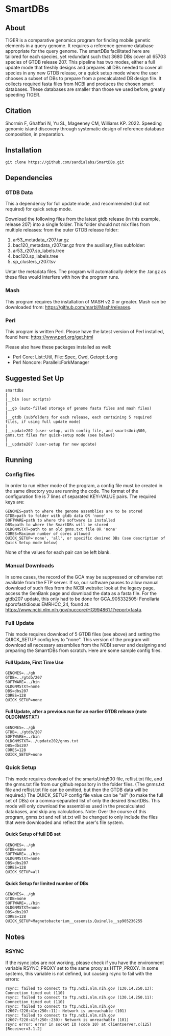 # SmartDBs

## About
TIGER is a comparative genomics program for finding mobile genetic elements in a query genome. It requires a reference genome database appropriate for the query genome. The smartDBs facilitated here are tailored for each species, yet redundant such that 3680 DBs cover all 65703 species of GTDB release 207. This pipeline has two modes, either a full update mode that freshly designs and prepares all DBs needed to cover all species in any new GTDB release, or a quick setup mode where the user chooses a subset of DBs to prepare from a precalculated DB design file. It collects required fasta files from NCBI and produces the chosen smart databases. These databases are smaller than those we used before, greatly speeding TIGER.

## Citation
Shormin F, Ghaffari N, Yu SL, Mageeney CM, Williams KP. 2022. Speeding genomic island discovery through systematic design of reference database composition, in preparation.

## Installation
```
git clone https://github.com/sandialabs/SmartDBs.git
```

## Dependencies

### GTDB Data
This a dependency for full update mode, and recommended (but not required) for quick setup mode.

Download the following files from the latest gtdb release (in this example, release 207) into a single folder. This folder should not mix files from multiple releases:
 from the outer GTDB release folder:
  1. ar53_metadata_r207.tar.gz
  2. bac120_metadata_r207.tar.gz
 from the auxillary_files subfolder:
  3. ar53_r207.sp_labels.tree
  4. bac120.sp_labels.tree
  5. sp_clusters_r207.tsv

Untar the metadata files. The program will automatically delete the .tar.gz as these files would interfere with how the program runs.

### Mash
This program requires the installation of MASH v2.0 or greater. Mash can be downloaded from: https://github.com/marbl/Mash/releases.

### Perl
This program is written Perl. Please have the latest version of Perl installed, found here: https://www.perl.org/get.html

Please also have these packages installed as well:
 * Perl Core: List::Util, File::Spec, Cwd, Getopt::Long
 * Perl Noncore: Parallel::ForkManager

## Suggested Set Up

```
smartdbs
|
|__bin (our scripts)
|
|__gb (auto-filled storage of genome fasta files and mash files)
|
|__gtdb (subfolders for each release, each containing 5 required files, if using full update mode)
|
|__update202 (user-setup, with config file, and smartsUniq500, gnms.txt files for quick-setup mode (see below))
|
|__update207 (user-setup for new update)
```

## Running

### Config files
In order to run either mode of the program, a config file must be created in the same directory you are running the code. The format of the configuration file is 7 lines of separated KEY=VALUE pairs. The required keys are:

```
GENOMES=path to where the genome assemblies are to be stored
GTDB=path to folder with gtdb data OR 'none'
SOFTWARE=path to where the software is installed
DBS=path to where the SmartDBs will be stored
OLDGNMSTXT=path to an old gnms.txt file OR 'none'
CORES=Maximum number of cores allowed
QUICK_SETUP='none', 'all', or specific desired DBs (see description of Quick Setup mode below)
```

None of the values for each pair can be left blank.

### Manual Downloads
In some cases, the record of the GCA may be suppressed or otherwise not available from the FTP server. If so, our software pauses to allow manual download of such files from the NCBI website: look at the legacy page, access the GenBank page and download the data as a fasta file. For the gtdb207 update, this only had to be done for GCA_905332505: Fenollaria sporofastidiosus EMRHCC_24, found at: https://www.ncbi.nlm.nih.gov/nuccore/HG994861.1?report=fasta. 

### Full Update
This mode requires download of 5 GTDB files (see above) and setting the QUICK_SETUP config key to "none". This version of the program will download all necessary assemblies from the NCBI server and designing and preparing the SmarrtDBs from scratch. Here are some sample config files.

#### Full Update, First Time Use
```
GENOMES=../gb
GTDB=../gtdb/207
SOFTWARE=../bin
OLDGNMSTXT=none
DBS=dbs207
CORES=128
QUICK_SETUP=none
```

#### Full Update, after a previous run for an earlier GTDB release (note OLDGNMSTXT)
```
GENOMES=../gb
GTDB=../gtdb/207
SOFTWARE=../bin
OLDGNMSTXT=../update202/gnms.txt
DBS=dbs207
CORES=128
QUICK_SETUP=none
```

### Quick Setup
This mode requires download of the smartsUniq500 file, reflist.txt file, and the gnms.txt file from our github repository in the folder files. (The gnms.txt file and reflist.txt file can be omitted, but then the GTDB data will be required.) The QUICK_SETUP config file value can be "all" (to make the full set of DBs) or a comma-separated list of only the desired SmartDBs. This mode will only download the assemblies used in the precalculated databases, and skip any calculations. Note: Over the course of this program, gnms.txt and reflist.txt will be changed to only include the files that were downloaded and reflect the user's file system.

#### Quick Setup of full DB set
```
GENOMES=../gb
GTDB=none
SOFTWARE=../bin
OLDGNMSTXT=none
DBS=dbs207
CORES=128
QUICK_SETUP=all
```
#### Quick Setup for limited number of DBs
```
GENOMES=../gb
GTDB=none
SOFTWARE=../bin
OLDGNMSTXT=none
DBS=dbs207
CORES=128
QUICK_SETUP=Magnetobacterium__casensis,Quinella__sp905236255

```
## Notes
### RSYNC
If the rsync jobs are not working, please check if you have the environment variable RSYNC_PROXY set to the same proxy as HTTP_PROXY. In some systems, this variable is not defined, but causing rsync to fail with the errors:
```
rsync: failed to connect to ftp.ncbi.nlm.nih.gov (130.14.250.13): Connection timed out (110)
rsync: failed to connect to ftp.ncbi.nlm.nih.gov (130.14.250.11): Connection timed out (110)
rsync: failed to connect to ftp.ncbi.nlm.nih.gov (2607:f220:41e:250::11): Network is unreachable (101)
rsync: failed to connect to ftp.ncbi.nlm.nih.gov (2607:f220:41f:250::230): Network is unreachable (101)
rsync error: error in socket IO (code 10) at clientserver.c(125) [Receiver=3.1.2]
``` 
